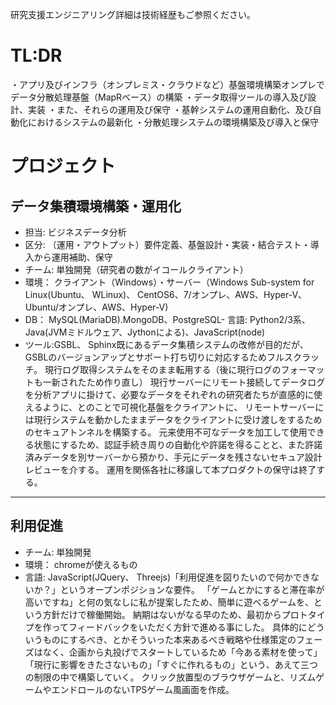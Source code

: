 研究支援エンジニアリング詳細は技術経歴もご参照ください。

# TL:DR
・アプリ及びインフラ（オンプレミス・クラウドなど）基盤環境構築オンプレでデータ分散処理基盤（MapRベース）の構築
・データ取得ツールの導入及び設計、実装
・また、それらの運用及び保守
・基幹システムの運用自動化、及び自動化におけるシステムの最新化
・分散処理システムの環境構築及び導入と保守

# プロジェクト
## データ集積環境構築・運用化
- 担当: ビジネスデータ分析
- 区分: （運用・アウトプット）要件定義、基盤設計・実装・結合テスト・導入から運用補助、保守
- チーム:  単独開発（研究者の数がイコールクライアント）
- 環境： クライアント（Windows）・サーバー（Windows Sub-system for Linux(Ubuntu、 WLinux)、 CentOS6、7/オンプレ、AWS、Hyper-V、 Ubuntu/オンプレ、AWS、Hyper-V)
- DB： MySQL(MariaDB).MongoDB、PostgreSQL- 言語: Python2/3系、Java(JVMミドルウェア、Jythonによる)、JavaScript(node)
- ツール:GSBL、 Sphinx既にあるデータ集積システムの改修が目的だが、GSBLのバージョンアップとサポート打ち切りに対応するためフルスクラッチ。
  現行ログ取得システムをそのまま転用する（後に現行ログのフォーマットも一新されたため作り直し）
  現行サーバーにリモート接続してデータログを分析アプリに掛けて、必要なデータをそれぞれの研究者たちが直感的に使えるように、とのことで可視化基盤をクライアントに、  リモートサーバーには現行システムを動かしたままデータをクライアントに受け渡しをするためのセキュアトンネルを構築する。
  元来使用不可なデータを加工して使用できる状態にするため、認証手続き周りの自動化や許諾を得ることと、また許諾済みデータを別サーバーから預かり、手元にデータを残さないセキュア設計レビューを介する。
  運用を関係各社に移譲して本プロダクトの保守は終了する。

---

## 利用促進
- チーム:  単独開発
- 環境： chromeが使えるもの
- 言語: JavaScript(JQuery、 Threejs)「利用促進を図りたいので何かできないか？」というオープンポジションな要件。
  「ゲームとかにすると滞在率が高いですね」と何の気なしに私が提案したため、簡単に遊べるゲームを、という方針だけで稼働開始。
  納期はないがなる早のため、最初からプロトタイプを作ってフィードバックをいただく方針で進める事にした。
  具体的にどういうものにするべき、とかそういった本来あるべき戦略や仕様策定のフェーズはなく、企画から丸投げでスタートしているため「今ある素材を使って」「現行に影響をきたさないもの」「すぐに作れるもの」という、あえて三つの制限の中で構築していく。
  クリック放置型のブラウザゲームと、リズムゲームやエンドロールのないTPSゲーム風画面を作成。
